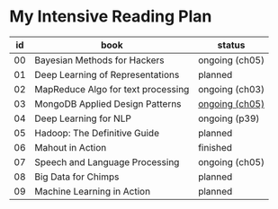 My Intensive Reading Plan
==========================


| id  | book | status |
| --- | ---- | ------ |
| 00   | Bayesian Methods for Hackers | ongoing (ch05) |
| 01   | Deep Learning of Representations | planned  |
| 02   | MapReduce Algo for text processing | ongoing (ch03) |
| 03   | MongoDB Applied Design Patterns |  [ongoing (ch05)](./Note01.md)  |
| 04   | Deep Learning for NLP | ongoing (p39) |
| 05   | Hadoop: The Definitive Guide | planned |
| 06   | Mahout in Action | finished |
| 07   | Speech and Language Processing | ongoing (ch05) |
| 08   | Big Data for Chimps | planned |
| 09   | Machine Learning in Action | planned |


